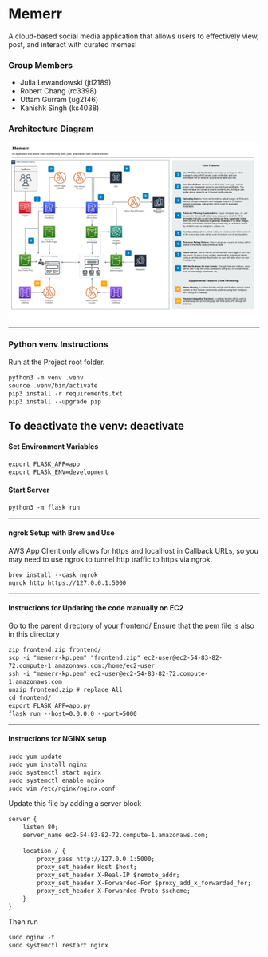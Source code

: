# Memerr
A cloud-based social media application that allows users to effectively view, post, and interact with curated memes!

### Group Members 
- Julia Lewandowski (jtl2189)
- Robert Chang (rc3398)
- Uttam Gurram (ug2146)
- Kanishk Singh (ks4038)

### Architecture Diagram 
![alt text](https://github.com/JTL-lab/Memerr/blob/main/Memerr-Architecture.png?raw=true)

---
### Python venv Instructions
Run at the Project root folder.
```
python3 -m venv .venv
source .venv/bin/activate
pip3 install -r requirements.txt
pip3 install --upgrade pip
```
To deactivate the venv: deactivate
---
#### Set Environment Variables
```
export FLASK_APP=app
export FLASk_ENV=development
```

#### Start Server
```
python3 -m flask run
```
---
#### ngrok Setup with Brew and Use
AWS App Client only allows for https and localhost in Callback URLs, so you may need to use ngrok to tunnel http traffic to https via ngrok.
```
brew install --cask ngrok
ngrok http https://127.0.0.1:5000
```
---
#### Instructions for Updating the code manually on EC2
Go to the parent directory of your frontend/
Ensure that the pem file is also in this directory
```
zip frontend.zip frontend/
scp -i "memerr-kp.pem" "frontend.zip" ec2-user@ec2-54-83-82-72.compute-1.amazonaws.com:/home/ec2-user
ssh -i "memerr-kp.pem" ec2-user@ec2-54-83-82-72.compute-1.amazonaws.com
unzip frontend.zip # replace All
cd frontend/
export FLASK_APP=app.py
flask run --host=0.0.0.0 --port=5000
```
---
#### Instructions for NGINX setup
```
sudo yum update
sudo yum install nginx
sudo systemctl start nginx
sudo systemctl enable nginx
sudo vim /etc/nginx/nginx.conf
```
Update this file by adding a server block
```
server {
    listen 80;
    server_name ec2-54-83-82-72.compute-1.amazonaws.com;

    location / {
        proxy_pass http://127.0.0.1:5000;
        proxy_set_header Host $host;
        proxy_set_header X-Real-IP $remote_addr;
        proxy_set_header X-Forwarded-For $proxy_add_x_forwarded_for;
        proxy_set_header X-Forwarded-Proto $scheme;
    }
}
```
Then run
```
sudo nginx -t
sudo systemctl restart nginx
```